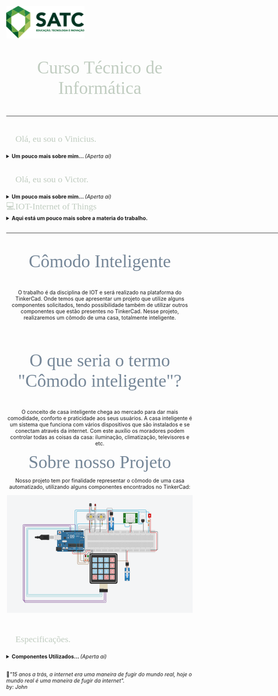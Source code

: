 <html><head>

<p align="top">
<a href="https://web.satc.edu.br/"><img src="Logosatc.png" width="210" heigth="140"></a></p>
</p>

<font face="Bahnschrift Condensed" size="7" color="#C1CDC1">
<p align="center">
Curso Técnico de Informática
<hr size="4" width="1000" color="#0E0B16">
</p>
</font>

<font face="Bahnschrift Condensed" size="5" color="#C1CDC1">
<p align="left">
&#x1F920; Olá, eu sou o Vinicius. 
</p></font>
<details>
<summary> <b>Um pouco mais sobre mim... </b><i>(Aperta aí)</i> </summary>
&#x1F4BB;Cursando Informática no Colégio Satc <br> 
&#x1F4BB;Aluno do 2° ano E.M do Colégio Satc <br>
&#x1F575;Futuro estagiário <br>
&#x1F5FA;Cricíuma-SC	

<br>

&#x1F4F2;Me siga no instagram!
 <p align="left">
 <a href="https://www.instagram.com/vinidamiani_/?hl=pt-br"> <img src="insta.png" width="40" heigth="40"> </a> </p>

&#x1F680;Veja meu desempenho:
 ![ViniciusDamiani's github stats](https://github-readme-stats.vercel.app/api?username=ViniciusDamiani&show_icons=true&theme=radical)  

</details> 
<br>

<font face="Bahnschrift Condensed" size="5" color="#C1CDC1">
<p align="left">
&#x1F920; Olá, eu sou o Victor. 
</p></font>
<details>
<summary> <b>Um pouco mais sobre mim... </b><i>(Aperta aí)</i> </summary>
&#x1F4BB;Cursando Informática no Colégio Satc <br> 
&#x1F4BB;Aluno do 2° ano E.M do Colégio Satc <br>
&#x1F575;Futuro estagiário <br>
&#x1F5FA;Cocal do Sul-SC	

<br>

&#x1F4F2;Me siga no instagram!
 <p align="left">
 <a href="https://www.instagram.com/victor__bonomi/?hl=pt-br"> <img src="insta.png" width="40" heigth="40"> </a> </p>

</details>

<font face="Bahnschrift Condensed" size="5" color="#C1CDC1">
&#x1F4BB;IOT-Internet of Things 
</font>
<details>
<summary> <b>Aqui está um pouco mais sobre a materia do trabalho. </b> </summary>
&#x2705; Traduzido para o português, “Internet das Coisas” é basicamente a conexão entre objetos físicos que recebem e transferem dados em redes sem fio e sem intervenção humana à internet. Incluindo uma serie de possibilidades, desde uma simples automação doméstica, como lâmpadas e cafeteiras, a cidades inteligentes.<br>
 
</details> 
<br>
 
<hr size="4" width="1000" color="#0E0B16">

<font face="Bahnschrift Condensed" size="8" color="#778899">
<p align = "center">&#x1F3C3; Cômodo Inteligente &#x1F40D;	
</p></font>
<p align = "center">O trabalho é da disciplina de IOT e será realizado na plataforma do TinkerCad. Onde temos que apresentar um projeto que utilize alguns componentes solicitados, tendo possibilidade também de utilizar outros componentes que estão presentes no TinkerCad. Nesse projeto, realizaremos um cômodo de uma casa, totalmente inteligente.</p>
<br>
<font face="Bahnschrift Condensed" size="8" color="#778899">
<p align = "center">  O que seria o termo "Cômodo inteligente"?  	
</p></font>
<p align = "center">O conceito de casa inteligente chega ao mercado para dar mais comodidade, conforto e praticidade aos seus usuários. A casa inteligente é um sistema que funciona com vários dispositivos que são instalados e se conectam através da internet. Com este auxílio os moradores podem controlar todas as coisas da casa: iluminação, climatização, televisores e etc.
<br>
<font face="Bahnschrift Condensed" size="8" color="#778899">
<p align = "center">  Sobre nosso Projeto	
</p></font>
<p align = "center">Nosso projeto tem por finalidade representar o cômodo de uma casa automatizado, utilizando alguns componentes encontrados no TinkerCad:
<br>
<p align = "center">
<img src="ProjetoFinal.png" width="500" heigth="300"></p>
<br>

<font face="Bahnschrift Condensed" size="5" color="#C1CDC1">
<p align="left">
&#x1F920; Especificações. 
</p></font>
<details>
<summary> <b>Componentes Utilizados... </b><i>(Aperta aí)</i> </summary>
&#x1F4BB;1x Arduino UNO <br> 
&#x1F4BB;1x Placa de ensaio<br>
&#x1F4BB;2x Micro Servo <br>
&#x1F4BB;1x Fotorresistor<br>
&#x1F4BB;1x Teclado Matricial<br>
&#x1F4BB;6x Resistores<br>
&#x1F4BB;1x Sensor de temperatura TMP36<br>
&#x1F4BB;1x Sensor PIR <br>
&#x1F4BB;2x Motor CC<br>
&#x1F4BB;3x Leds<br>
&#x1F4BB;1x Interruptor DIP DPST<br>
&#x1F4BB;1x Lâmpada<br>
 
<br> 
</details> 
<br>

&#x1F4D6;<i>"15 anos a trás, a internet era uma maneira de fugir do mundo real, hoje o mundo real é uma maneira de fugir da internet".<br> 
by: John </i> 
 
</p>
</body></html>